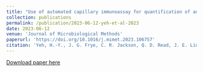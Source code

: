 ```yaml
---
title: "Use of automated capillary immunoassay for quantification of antibodies in chicken sera against recombinant Salmonella enterica serotype Heidelberg proteins"
collection: publications
permalink: /publication/2023-06-12-yeh-et-al-2023
date: 2023-06-12
venue: 'Journal of Microbiological Methods'
paperurl: 'https://doi.org/10.1016/j.mimet.2023.106757'
citation: 'Yeh, H.-Y., J. G. Frye, C. R. Jackson, Q. D. Read, J. E. Line, and A. Hinton. 2023. Use of automated capillary immunoassay for quantification of antibodies in chicken sera against recombinant Salmonella enterica serotype Heidelberg proteins. Journal of Microbiological Methods. DOI: 10.1016/j.mimet.2023.106757.'
---
```

[Download paper here](https://doi.org/10.1016/j.mimet.2023.106757)
